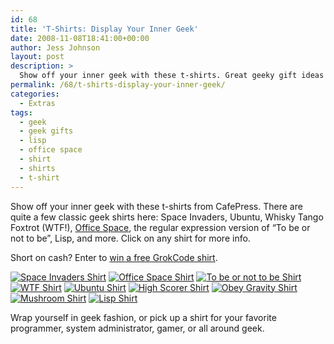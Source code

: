 ```yaml
---
id: 68
title: 'T-Shirts: Display Your Inner Geek'
date: 2008-11-08T18:41:00+00:00
author: Jess Johnson
layout: post
description: >
  Show off your inner geek with these t-shirts. Great geeky gift ideas for programmers, gamers, systems administrators, and all around geeks.
permalink: /68/t-shirts-display-your-inner-geek/
categories:
  - Extras
tags:
  - geek
  - geek gifts
  - lisp
  - office space
  - shirt
  - shirts
  - t-shirt
---
```

Show off your inner geek with these t-shirts from CafePress. There are quite a few classic geek shirts here: Space Invaders, Ubuntu, Whisky Tango Foxtrot (WTF!), [Office Space](http://www.amazon.com/gp/product/B000AP04L0?ie=UTF8&tag=grok-20&linkCode=as2&camp=1789&creative=390957&creativeASIN=B000AP04L0 "Office Space"), the regular expression version of &#8220;To be or not to be&#8221;, Lisp, and more. Click on any shirt for more info.<!--more-->

Short on cash? Enter to [win a free GrokCode shirt](http://grokcode.com/110/grokcode-t-shirt-giveaway/ "GrokCode Shirt Contest").

<a title="Buy Space Invaders Retro T-Shirt" href="http://www.cafepress.com/+space_invaders_retro_vintage_tshirt,119303533"><img src="{{ site.baseimgurl }}2008/09/119303533v9_350x350_front_color-militarygreen.jpg" alt="Space Invaders Shirt" class="left" /></a>
<a title="Buy Office Space T-Shirt" href="http://www.cafepress.com/+feels_good_to_be_a_gangster_ringer_t,153818305"><img src="{{ site.baseimgurl }}2008/09/153818305v2_350x350_front_color-blackwhite.jpg" alt="Office Space Shirt" class="left" /></a>
<a title="Buy To be or not to be T-Shirt" href="http://www.cafepress.com/+to_be_or_not_to_be_dark_tshirt,118530476#"><img src="{{ site.baseimgurl }}2008/09/2bornot2b.jpg" alt="To be or not to be Shirt" class="left" /></a>
<a title="Buy WTF T-Shirt" href="http://www.cafepress.com/+whiskey_tango_foxtrot_black_tshirt,69812847"><img src="{{ site.baseimgurl }}2008/09/69812847v4_350x350_front_color-black.jpg" alt="WTF Shirt" class="left" /></a>
<a title="Buy Ubuntu T-Shirt" href="http://www.cafepress.com/+tshirt,439920507"><img src="{{ site.baseimgurl }}2008/09/ubuntu1.jpg" alt="Ubuntu Shirt" class="left" /></a>
<a title="Buy High Scorer T-Shirt" href="http://www.cafepress.com/+high_scorer_ringer_t,173608344?"><img src="{{ site.baseimgurl }}2008/09/high-scorer.jpg" alt="High Scorer Shirt" class="left" /></a>
<a title="Buy Obey Gravity T-Shirt" href="http://www.cafepress.com/+obey_gravity_light_tshirt,298910359"><img src="{{ site.baseimgurl }}2008/09/obey-gravity.jpg" alt="Obey Gravity Shirt" class="left" /></a>
<a title="Buy Mushroom T-Shirt" href="http://www.cafepress.com/+super_mushroom_long_sleeve_dark_tshirt,94934742"><img src="{{ site.baseimgurl }}2008/09/mushroom.jpg" alt="Mushroom Shirt" class="left" /></a>
<a title="Buy Lisp T-Shirt" href="http://www.cafepress.com/+dark_tshirt,133216083"><img src="{{ site.baseimgurl }}2008/09/lisp.jpg" alt="Lisp Shirt" class="left" /></a>


<p class="clearfix">Wrap yourself in geek fashion, or pick up a shirt for your favorite programmer, system administrator, gamer, or all around geek.</p>
